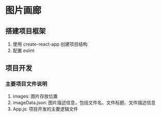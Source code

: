 # 图片画廊

## 搭建项目框架

1. 使用 create-react-app 创建项目结构
2. 配置 eslint


## 项目开发

### 主要项目文件说明

1. images: 图片存放位置
2. imageData.json: 图片描述信息，包括文件名、文件标题、文件描述信息
3. App.js: 项目开发的主要逻辑文件

